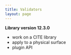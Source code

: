 ```yaml
---
title: Validators
layout: page
---
```


**Library version 12.3.0**


- work on a CITE library
- apply to a physical surface
- plugin API
